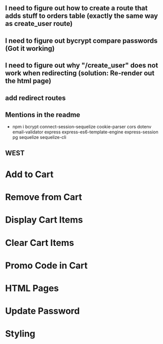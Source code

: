 ## I need to figure out how to create a route that adds stuff to orders table (exactly the same way as create_user route)

## I need to figure out bycrypt compare passwords (Got it working)

## I need to figure out why "/create_user" does not work when redirecting (solution: Re-render out the html page)

## add redirect routes

## Mentions in the readme

- npm i bcrypt connect-session-sequelize cookie-parser cors dotenv email-validator express express-es6-template-engine express-session pg sequelize sequelize-cli

## WEST

# Add to Cart

# Remove from Cart

# Display Cart Items

# Clear Cart Items

# Promo Code in Cart

<!-- # Add Home Link in Nav Menu -->

<!-- # Searchbar (if time) -->

# HTML Pages

# Update Password

# Styling

<!-- # Email to Username -->
